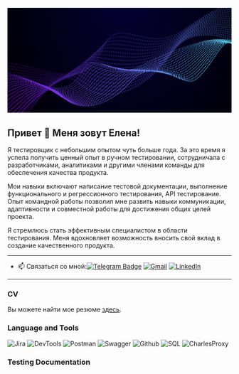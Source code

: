 ![Header](https://github.com/ElenaKukhto/ElenaKukhto/blob/main/assets/%E2%80%94Pngtree%E2%80%94abstract%20waving%20particle%20technology%20background_1233165.jpg)

## Привет 👋 Меня зовут Елена!

Я тестировщик с небольшим опытом чуть больше года. 
За это время я успела получить ценный опыт в ручном тестировании, сотрудничала с разработчиками, аналитиками и другими членами команды для обеспечения качества продукта. 

Мои навыки включают написание тестовой документации, выполнение функционального и регрессионного тестирования, API тестирование. Опыт командной работы позволил мне развить навыки коммуникации, адаптивности и совместной работы для достижения общих целей проекта.

Я стремлюсь стать эффективным специалистом в области тестирования. Меня вдохновляет возможность вносить свой вклад в создание качественного продукта.

---

- :mailbox: Связаться со мной:[![Telegram Badge](https://img.shields.io/badge/-@keo04-blue?style=flat&logo=telegram&logoColor=wthite)](https://t.me/keo04)  [![Gmail](https://img.shields.io/badge/-Gmail-yellow?style=flat&logo=gmail&logoColor=red)](https://kukhto70@gmail.com) [![LinkedIn](https://img.shields.io/badge/-LinkedIn-grey?style=flat&logo=linkedin&logoColor=white)](https://www.linkedin.com/in/keo04/) 
---

### CV
Вы можете найти мое резюме [здесь](https://drive.google.com/file/d/1pI6mE4Bl9aW_hKSG5wbF0TaU86xD-eO8/view?usp=sharing).

### Language and Tools
![Jira](https://img.shields.io/badge/-Jira-201756?style=for-the-badge&logo=jira&logoColor=136be1) ![DevTools](https://img.shields.io/badge/-DevTools-201756?style=for-the-badge&logo=googlechrome&logoColor=0AC800) ![Postman](https://img.shields.io/badge/-Postman-201756?style=for-the-badge&logo=postman&logoColor=f76935) ![Swagger](https://img.shields.io/badge/-Swagger-201756?style=for-the-badge&logo=swagger&logoColor=7ede2b) ![Github](https://img.shields.io/badge/-Github-201756?style=for-the-badge&logo=github&logoColor=8cc4d7) ![SQL](https://img.shields.io/badge/-MySQL-201756?style=for-the-badge&logo=mysql&logoColor=00618a) ![CharlesProxy](https://img.shields.io/badge/-CharlesProxy-201756?style=for-the-badge&logo=charlesproxy&logoColor=8cc4d7)

### Testing Documentation 

